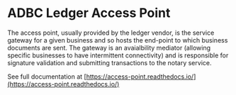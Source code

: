 # ADBC Ledger Access Point

The access point, usually provided by the ledger vendor, is the service gateway for a given business and so hosts the end-point to which business documents are sent.  The gateway is an avaialbility mediator (allowing specific businesses to have intermittent connectivity) and is responsible for signature validation and submitting transactions to the notary service.

See full documentation at [https://access-point.readthedocs.io/](https://access-point.readthedocs.io/)
